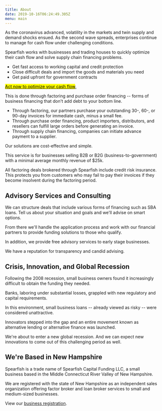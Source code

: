 ```yaml
---
title: About
date: 2019-10-16T06:24:49.305Z
menu: main
---
```

As the coronavirus advanced, volatility in the markets and twin supply and demand shocks ensued. As the second wave spreads, enterprises continue to manage for cash flow under challenging conditions.

Spearfish works with businesses and trading houses to quickly optimize their cash flow and solve supply chain financing problems. 

* Get fast access to working capital and credit protection
* Close difficult deals and import the goods and materials you need
* Get paid upfront for government contracts 

<!-- Calendly link widget begin -->

<link href="https://assets.calendly.com/assets/external/widget.css" rel="stylesheet">
<script src="https://assets.calendly.com/assets/external/widget.js" type="text/javascript"></script>
<a href="" onclick="Calendly.initPopupWidget({url: 'https://calendly.com/spearfish/consultation'});return false;"><mark>	Act now to optimize your cash flow</mark>.</a>
<!-- Calendly link widget end -->

This is done through factoring and purchase order financing -- forms of business financing that don't add debt to your bottom line. 

* Through factoring, our partners purchase your outstanding 30-, 60-, or 90-day invoices for immediate cash, minus a small fee. 
* Through purchase order financing, product importers, distributors, and resellers can fulfill large orders before generating an invoice. 
* Through supply chain financing, companies can initiate advance payment to a supplier. 

Our solutions are cost-effective and simple. 

This service is for businesses selling B2B or B2G (business-to-government) with a minimal average monthly revenue of $25k.

All factoring deals brokered through Spearfish include credit risk insurance. This protects you from customers who may fail to pay their invoices if they become insolvent during the factoring period.

## Advisory Services and Consulting

We can structure deals that include various forms of financing such as SBA loans. Tell us about your situation and goals and we'll advise on smart options. 

From there we'll handle the application process and work with our financial partners to provide funding solutions to those who qualify.

In addition, we provide free advisory services to early stage businesses.

We have a reputation for transparency and candid advising.

## Crisis, Innovation, and Global Recession

Following the 2008 recession, small business owners found it increasingly difficult to obtain the funding they needed.  

Banks, laboring under substantial losses, grappled with new regulatory and capital requirements.  

In this environment, small business loans -- already viewed as risky -- were considered unattractive. 

Innovators stepped into the gap and an entire movement known as alternative lending or alternative finance was launched.

We're about to enter a new global recession.  And we can expect new innovations to come out of this challenging period as well. 

## We're Based in New Hampshire

Spearfish is a trade name of Spearfish Capital Funding LLC, a small business based in the Middle Connecticut River Valley of New Hampshire.

We are registered with the state of New Hampshire as an independent sales organization offering factor broker and loan broker services to small and medium-sized businesses.

View our <a href="https://quickstart.sos.nh.gov/online/BusinessInquire/BusinessInformation?businessID=658122" target="blank">business registration</a>.